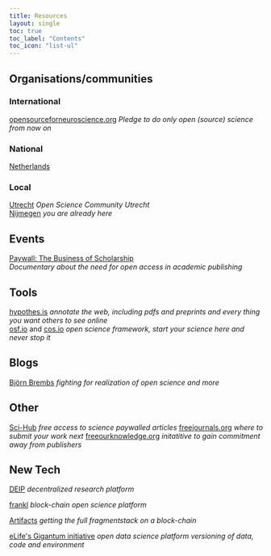 ```yaml
---
title: Resources
layout: single
toc: true
toc_label: "Contents"
toc_icon: "list-ul"
---
```


## Organisations/communities

### International
[opensourceforneuroscience.org](https://opensourceforneuroscience.org) _Pledge to do only open (source) science from now on_

### National
[Netherlands](https://www.openscience.nl/)

### Local
[Utrecht](https://openscience-utrecht.com/) _Open Science Community Utrecht_  
[Nijmegen](https://radboud-university.github.io/osc-nijmegen) _you are already here_

## Events
[Paywall: The Business of Scholarship](https://paywallthemovie.com/screenings)  
_Documentary about the need for open access in academic publishing_

## Tools
[hypothes.is](https://hypothes.is) _annotate the web, including pdfs and preprints and every thing you
 want others to see online_  
[osf.io](https://osf.io) and [cos.io](https://cos.io) _open science framework, start your science here
and never stop it_

## Blogs
[Björn Brembs](http://bjoern.brembs.net/)
_fighting for realization of open science and more_

## Other
[Sci-Hub](http://sci-hub.tw) _free access to science paywalled articles_
[freejournals.org](https://freejournals.org/) _where to submit your work next_
[freeourknowledge.org](https://freeourknowledge.org/) _initatitive to gain commitment away from publishers_

## New Tech
[DEIP](https://deip.world) _decentralized research platform_

[frankl](https://frankl.io) _block-chain open science platform_

[Artifacts](https://artifacts.ai) _getting the full fragmentstack on a block-chain_ 

[eLife's Gigantum initiative](https://elifesciences.org/labs/bdbeac92/gigantum-a-simple-way-to-create-and-share-reproducible-data-science-and-research) _open data science platform versioning of data, code and environment_
